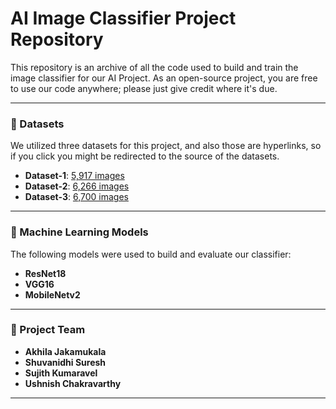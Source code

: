 
# AI Image Classifier Project Repository

This repository is an archive of all the code used to build and train the image classifier for our AI Project. As an open-source project, you are free to use our code anywhere; please just give credit where it's due.

---

### 📂 Datasets
We utilized three datasets for this project, and also those are hyperlinks, so if you click you might be redirected to the source of the datasets.

- **Dataset-1**: [5,917 images](https://www.kaggle.com/datasets/samuelcortinhas/muffin-vs-chihuahua-image-classification)
- **Dataset-2**: [6,266 images](https://www.kaggle.com/datasets/l33tc0d3r/indian-food-classification)
- **Dataset-3**: [6,700 images](https://www.kaggle.com/datasets/caturhandikaputra/food-classification-dataset)

---

### 🧠 Machine Learning Models
The following models were used to build and evaluate our classifier:

- **ResNet18**
- **VGG16**
- **MobileNetv2**

---

### 👥 Project Team
- **Akhila Jakamukala**
- **Shuvanidhi Suresh**
- **Sujith Kumaravel**
- **Ushnish Chakravarthy**

---


